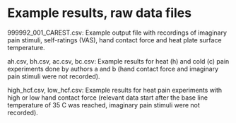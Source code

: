 # Example results, raw data files
999992_001_CAREST.csv: Example output file with recordings of imaginary pain stimuli, self-ratings (VAS), hand contact force and heat plate surface temperature.

ah.csv, bh.csv, ac.csv, bc.csv: Example results for heat (h) and cold (c) pain experiments done by authors a and b (hand contact force and imaginary pain stimuli were not recorded).

high_hcf.csv, low_hcf.csv: Example results for heat pain experiments with high or low hand contact force (relevant data start after the base line temperature of 35 C was reached, imaginary pain stimuli were not recorded). 
